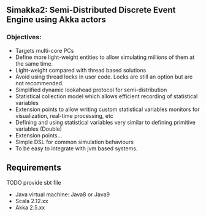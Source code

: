 ## Simakka2: Semi-Distributed Discrete Event Engine using Akka actors  

### Objectives:

* Targets multi-core PCs
* Define more light-weight entities to allow simulating millions of them at the same time.
* Light-weight compared with thread based solutions
* Avoid using thread locks in user code. Locks are still an option but are not recommended.
* Simplified dynamic lookahead protocol for semi-distribution
* Statistical collection model which allows efficient recording of statistical variables
* Extension points to allow writing custom statistical variables monitors for visualization, real-time processing, etc
* Defining and using statistical variables very similar to defining primitive variables (Double)
* Extension points...
* Simple DSL for common simulation behaviours
* To be easy to integrate with jvm based systems.

## Requirements
TODO provide sbt file

* Java virtual machine: Java8 or Java9
* Scala 2.12.xx
* Akka 2.5.xx

